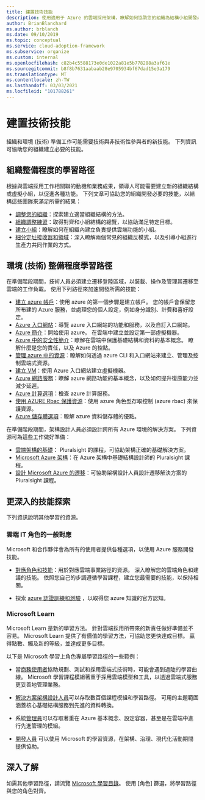 ```yaml
---
title: 建置技術技能
description: 使用適用于 Azure 的雲端採用架構，瞭解如何協助您的組織為結構小組開發必要的技能，以符合所需的結果。
author: BrianBlanchard
ms.author: brblanch
ms.date: 09/10/2019
ms.topic: conceptual
ms.service: cloud-adoption-framework
ms.subservice: organize
ms.custom: internal
ms.openlocfilehash: c82b4c5588173e0de1022a81e5b778288a3af61e
ms.sourcegitcommit: b8f8b7631aabaab28e9705934bf67dad15e3a179
ms.translationtype: MT
ms.contentlocale: zh-TW
ms.lasthandoff: 03/03/2021
ms.locfileid: "101788261"
---
```

# <a name="build-technical-skills"></a>建置技術技能

組織和環境 (技術) 準備工作可能需要技術與非技術性參與者的新技能。 下列資訊可協助您的組織建立必要的技能。

## <a name="organizational-readiness-learning-paths"></a>組織整備程度的學習路徑

根據與雲端採用工作相關聯的動機和業務成果，領導人可能需要建立新的組織結構或虛擬小組，以促進各種功能。 下列文章可協助您的組織開發必要的技能，以結構這些團隊來滿足所需的結果：

- [調整您的組織](../get-started/org-alignment.md)：探索建立適當組織結構的方法。
- [組織調整練習](./index.md)：取得對齊和小組結構的總覽，以協助滿足特定目標。
- [建立小組](../get-started/index.md#establish-teams)：瞭解如何在組織內建立負責提供雲端功能的小組。
- [細分定址接收器和領域](./fiefdoms-silos.md)：深入瞭解兩個常見的組織反模式，以及引導小組進行生產力共同作業的方式。

## <a name="environmental-technical-readiness-learning-paths"></a>環境 (技術) 整備程度學習路徑

在準備階段期間，技術人員必須建立遷移登陸區域，以裝載、操作及管理其遷移至雲端的工作負載。 使用下列路徑來加速開發所需的技能：

- [建立 azure 帳戶](/learn/modules/create-an-azure-account/)：使用 azure 的第一個步驟是建立帳戶。 您的帳戶會保留您所布建的 Azure 服務，並處理您的個人設定，例如身分識別、計費和喜好設定。
- [Azure 入口網站](/learn/modules/tour-azure-portal/)：導覽 azure 入口網站的功能和服務，以及自訂入口網站。
- [Azure 簡介](/learn/modules/intro-to-azure-fundamentals/)：開始使用 azure。 在雲端中建立並設定第一部虛擬機器。
- [Azure 中的安全性簡介](/learn/modules/protect-against-security-threats-azure/)：瞭解在雲端中保護基礎結構和資料的基本概念。 瞭解什麼是您的責任，以及 Azure 的控點。
- [管理 azure 中的資源](/learn/paths/manage-resources-in-azure/)：瞭解如何透過 azure CLI 和入口網站來建立、管理及控制雲端式資源。
- [建立 VM](/learn/modules/create-windows-virtual-machine-in-azure/)：使用 Azure 入口網站建立虛擬機器。
- [Azure 網路服務](/learn/modules/azure-networking-fundamentals/)：瞭解 azure 網路功能的基本概念，以及如何提升復原能力並減少延遲。
- [Azure 計算選項](/learn/modules/azure-compute-fundamentals/)：檢查 azure 計算服務。
- [使用 AZURE Rbac 保護資源](/learn/modules/secure-azure-resources-with-rbac/)：使用 azure 角色型存取控制 (azure rbac) 來保護資源。
- [Azure 儲存體選項](/learn/modules/azure-database-fundamentals/)：瞭解 azure 資料儲存體的優點。

在準備階段期間，架構設計人員必須設計跨所有 Azure 環境的解決方案。 下列資源可為這些工作做好準備：

- [雲端架構的基礎](https://www.pluralsight.com/courses/cloud-architecture-foundations)： Pluralsight 的課程，可協助架構正確的基礎解決方案。
- [Microsoft Azure 架構](https://www.pluralsight.com/courses/cloud-architecture-foundations)：在 Azure 架構中基礎結構設計師的 Pluralsight 課程。
- [設計 Microsoft Azure 的遷移](https://www.pluralsight.com/courses/cloud-architecture-foundations)：可協助架構設計人員設計遷移解決方案的 Pluralsight 課程。

## <a name="deeper-skills-exploration"></a>更深入的技能探索

下列資訊說明其他學習的資源。

### <a name="typical-mappings-of-cloud-it-roles"></a>雲端 IT 角色的一般對應

Microsoft 和合作夥伴會為所有的使用者提供各種選項，以使用 Azure 服務開發技能。

- [對應角色和技能](../plan/suggested-skills.md)：用於對應雲端事業路徑的資源。 深入瞭解您的雲端角色和建議的技能。 依照您自己的步調遵循學習課程，建立您最需要的技能，以保持相關。

- 探索 [azure 認證訓練和測驗](/learn/certifications/) ，以取得您 azure 知識的官方認知。

### <a name="microsoft-learn"></a>Microsoft Learn

Microsoft Learn 是新的學習方法。 針對雲端採用所帶來的新責任做好準備並不容易。 Microsoft Learn 提供了有價值的學習方法，可協助您更快達成目標。 贏得點數、觸及新的等級，並達成更多目標。

以下是 Microsoft 學習上角色專屬學習路徑的一些範例：

- 當[商務使用者](/learn/browse/?roles=business-user)協助規劃、測試和採用雲端式技術時，可能會遇到過陡的學習曲線。 Microsoft 學習課程模組著重于採用雲端模型和工具，以透過雲端式服務更妥善地管理業務。

- [解決方案架構設計人員](/learn/browse/?roles=solution-architect)可以存取數百個課程模組和學習路徑。 可用的主題範圍涵蓋核心基礎結構服務到先進的資料轉換。

- 系統[管理員](/learn/browse/?roles=administrator)可以存取著重在 Azure 基本概念、設定容器，甚至是在雲端中進行先進管理的模組。

- [開發人員](/learn/browse/?roles=developer&term=infrastructure) 可以使用 Microsoft 的學習資源，在架構、治理、現代化活動期間提供協助。

## <a name="learn-more"></a>深入了解

如需其他學習路徑，請流覽 [Microsoft 學習目錄](/learn/browse/)。 使用 [角色] 篩選，將學習路徑與您的角色對齊。
